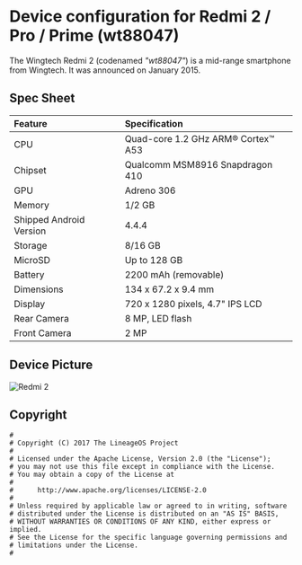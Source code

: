 # Device configuration for Redmi 2 / Pro / Prime (wt88047)

The Wingtech Redmi 2 (codenamed _"wt88047"_) is a mid-range smartphone from Wingtech.
It was announced on January 2015.

## Spec Sheet

| Feature                 | Specification                     |
| :---------------------- | :-------------------------------- |
| CPU                     | Quad-core 1.2 GHz ARM® Cortex™ A53|
| Chipset                 | Qualcomm MSM8916 Snapdragon 410   |
| GPU                     | Adreno 306                        |
| Memory                  | 1/2 GB                            |
| Shipped Android Version | 4.4.4                             |
| Storage                 | 8/16 GB                           |
| MicroSD                 | Up to 128 GB                      |
| Battery                 | 2200 mAh (removable)              |
| Dimensions              | 134 x 67.2 x 9.4 mm               |
| Display                 | 720 x 1280 pixels, 4.7" IPS LCD   |
| Rear Camera             | 8 MP, LED flash                   |
| Front Camera            | 2 MP                              |

## Device Picture

![Redmi 2](http://cdn2.gsmarena.com/vv/pics/xiaomi/xiaomi-redmi-2-prime-2.jpg "Redmi 2")

## Copyright

```
#
# Copyright (C) 2017 The LineageOS Project
#
# Licensed under the Apache License, Version 2.0 (the "License");
# you may not use this file except in compliance with the License.
# You may obtain a copy of the License at
#
#      http://www.apache.org/licenses/LICENSE-2.0
#
# Unless required by applicable law or agreed to in writing, software
# distributed under the License is distributed on an "AS IS" BASIS,
# WITHOUT WARRANTIES OR CONDITIONS OF ANY KIND, either express or implied.
# See the License for the specific language governing permissions and
# limitations under the License.
#